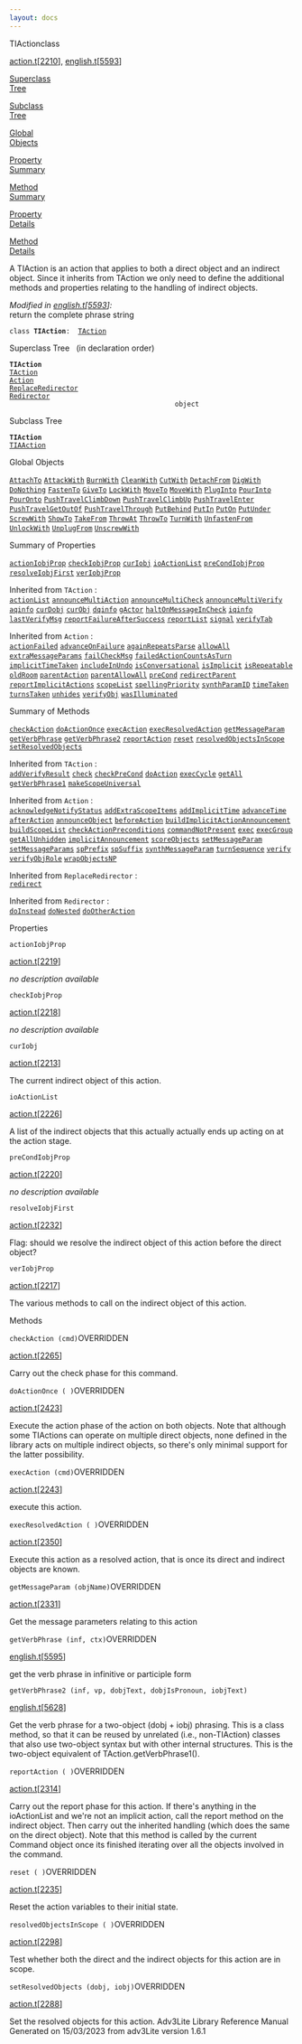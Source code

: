 ```yaml
---
layout: docs
---
```

<span class="title">TIAction</span><span class="type">class</span>

[action.t](../file/action.t.html)\[[2210](../source/action.t.html#2210)\],
[english.t](../file/english.t.html)\[[5593](../source/english.t.html#5593)\]

[Superclass  
Tree](#_SuperClassTree_)

[Subclass  
Tree](#_SubClassTree_)

[Global  
Objects](#_ObjectSummary_)

[Property  
Summary](#_PropSummary_)

[Method  
Summary](#_MethodSummary_)

[Property  
Details](#_Properties_)

[Method  
Details](#_Methods_)



A TIAction is an action that applies to both a direct object and an
indirect object. Since it inherits from TAction we only need to define
the additional methods and properties relating to the handling of
indirect objects.

*Modified in
[english.t](../file/english.t.html)\[[5593](../source/english.t.html#5593)\]:*  
return the complete phrase string

`class `**`TIAction`**` :   `[`TAction`](../object/TAction.html)



<span id="_SuperClassTree_"></span>



<span class="hdln">Superclass Tree</span>   (in declaration order)



**`TIAction`**  
[`TAction`](../object/TAction.html)  
[`Action`](../object/Action.html)  
[`ReplaceRedirector`](../object/ReplaceRedirector.html)  
[`Redirector`](../object/Redirector.html)  
`                                         object`  
<span id="_SubClassTree_"></span>



<span class="hdln">Subclass Tree</span>  



**`TIAction`**  
[`TIAAction`](../object/TIAAction.html)  
<span id="_ObjectSummary_"></span>



<span class="hdln">Global Objects</span>  



[`AttachTo`](../object/AttachTo.html) [`AttackWith`](../object/AttackWith.html) [`BurnWith`](../object/BurnWith.html) [`CleanWith`](../object/CleanWith.html) [`CutWith`](../object/CutWith.html) [`DetachFrom`](../object/DetachFrom.html) [`DigWith`](../object/DigWith.html) [`DoNothing`](../object/DoNothing.html) [`FastenTo`](../object/FastenTo.html) [`GiveTo`](../object/GiveTo.html) [`LockWith`](../object/LockWith.html) [`MoveTo`](../object/MoveTo.html) [`MoveWith`](../object/MoveWith.html) [`PlugInto`](../object/PlugInto.html) [`PourInto`](../object/PourInto.html) [`PourOnto`](../object/PourOnto.html) [`PushTravelClimbDown`](../object/PushTravelClimbDown.html) [`PushTravelClimbUp`](../object/PushTravelClimbUp.html) [`PushTravelEnter`](../object/PushTravelEnter.html) [`PushTravelGetOutOf`](../object/PushTravelGetOutOf.html) [`PushTravelThrough`](../object/PushTravelThrough.html) [`PutBehind`](../object/PutBehind.html) [`PutIn`](../object/PutIn.html) [`PutOn`](../object/PutOn.html) [`PutUnder`](../object/PutUnder.html) [`ScrewWith`](../object/ScrewWith.html) [`ShowTo`](../object/ShowTo.html) [`TakeFrom`](../object/TakeFrom.html) [`ThrowAt`](../object/ThrowAt.html) [`ThrowTo`](../object/ThrowTo.html) [`TurnWith`](../object/TurnWith.html) [`UnfastenFrom`](../object/UnfastenFrom.html) [`UnlockWith`](../object/UnlockWith.html) [`UnplugFrom`](../object/UnplugFrom.html) [`UnscrewWith`](../object/UnscrewWith.html)
<span id="_PropSummary_"></span>



<span class="hdln">Summary of Properties</span>  



[`actionIobjProp`](#actionIobjProp) [`checkIobjProp`](#checkIobjProp) [`curIobj`](#curIobj) [`ioActionList`](#ioActionList) [`preCondIobjProp`](#preCondIobjProp) [`resolveIobjFirst`](#resolveIobjFirst) [`verIobjProp`](#verIobjProp)

Inherited from `TAction` :  
[`actionList`](../object/TAction.html#actionList) [`announceMultiAction`](../object/TAction.html#announceMultiAction) [`announceMultiCheck`](../object/TAction.html#announceMultiCheck) [`announceMultiVerify`](../object/TAction.html#announceMultiVerify) [`aqinfo`](../object/TAction.html#aqinfo) [`curDobj`](../object/TAction.html#curDobj) [`curObj`](../object/TAction.html#curObj) [`dqinfo`](../object/TAction.html#dqinfo) [`gActor`](../object/TAction.html#gActor) [`haltOnMessageInCheck`](../object/TAction.html#haltOnMessageInCheck) [`iqinfo`](../object/TAction.html#iqinfo) [`lastVerifyMsg`](../object/TAction.html#lastVerifyMsg) [`reportFailureAfterSuccess`](../object/TAction.html#reportFailureAfterSuccess) [`reportList`](../object/TAction.html#reportList) [`signal`](../object/TAction.html#signal) [`verifyTab`](../object/TAction.html#verifyTab)

Inherited from `Action` :  
[`actionFailed`](../object/Action.html#actionFailed) [`advanceOnFailure`](../object/Action.html#advanceOnFailure) [`againRepeatsParse`](../object/Action.html#againRepeatsParse) [`allowAll`](../object/Action.html#allowAll) [`extraMessageParams`](../object/Action.html#extraMessageParams) [`failCheckMsg`](../object/Action.html#failCheckMsg) [`failedActionCountsAsTurn`](../object/Action.html#failedActionCountsAsTurn) [`implicitTimeTaken`](../object/Action.html#implicitTimeTaken) [`includeInUndo`](../object/Action.html#includeInUndo) [`isConversational`](../object/Action.html#isConversational) [`isImplicit`](../object/Action.html#isImplicit) [`isRepeatable`](../object/Action.html#isRepeatable) [`oldRoom`](../object/Action.html#oldRoom) [`parentAction`](../object/Action.html#parentAction) [`parentAllowAll`](../object/Action.html#parentAllowAll) [`preCond`](../object/Action.html#preCond) [`redirectParent`](../object/Action.html#redirectParent) [`reportImplicitActions`](../object/Action.html#reportImplicitActions) [`scopeList`](../object/Action.html#scopeList) [`spellingPriority`](../object/Action.html#spellingPriority) [`synthParamID`](../object/Action.html#synthParamID) [`timeTaken`](../object/Action.html#timeTaken) [`turnsTaken`](../object/Action.html#turnsTaken) [`unhides`](../object/Action.html#unhides) [`verifyObj`](../object/Action.html#verifyObj) [`wasIlluminated`](../object/Action.html#wasIlluminated)
<span id="_MethodSummary_"></span>



<span class="hdln">Summary of Methods</span>  



[`checkAction`](#checkAction) [`doActionOnce`](#doActionOnce) [`execAction`](#execAction) [`execResolvedAction`](#execResolvedAction) [`getMessageParam`](#getMessageParam) [`getVerbPhrase`](#getVerbPhrase) [`getVerbPhrase2`](#getVerbPhrase2) [`reportAction`](#reportAction) [`reset`](#reset) [`resolvedObjectsInScope`](#resolvedObjectsInScope) [`setResolvedObjects`](#setResolvedObjects)

Inherited from `TAction` :  
[`addVerifyResult`](../object/TAction.html#addVerifyResult) [`check`](../object/TAction.html#check) [`checkPreCond`](../object/TAction.html#checkPreCond) [`doAction`](../object/TAction.html#doAction) [`execCycle`](../object/TAction.html#execCycle) [`getAll`](../object/TAction.html#getAll) [`getVerbPhrase1`](../object/TAction.html#getVerbPhrase1) [`makeScopeUniversal`](../object/TAction.html#makeScopeUniversal)

Inherited from `Action` :  
[`acknowledgeNotifyStatus`](../object/Action.html#acknowledgeNotifyStatus) [`addExtraScopeItems`](../object/Action.html#addExtraScopeItems) [`addImplicitTime`](../object/Action.html#addImplicitTime) [`advanceTime`](../object/Action.html#advanceTime) [`afterAction`](../object/Action.html#afterAction) [`announceObject`](../object/Action.html#announceObject) [`beforeAction`](../object/Action.html#beforeAction) [`buildImplicitActionAnnouncement`](../object/Action.html#buildImplicitActionAnnouncement) [`buildScopeList`](../object/Action.html#buildScopeList) [`checkActionPreconditions`](../object/Action.html#checkActionPreconditions) [`commandNotPresent`](../object/Action.html#commandNotPresent) [`exec`](../object/Action.html#exec) [`execGroup`](../object/Action.html#execGroup) [`getAllUnhidden`](../object/Action.html#getAllUnhidden) [`implicitAnnouncement`](../object/Action.html#implicitAnnouncement) [`scoreObjects`](../object/Action.html#scoreObjects) [`setMessageParam`](../object/Action.html#setMessageParam) [`setMessageParams`](../object/Action.html#setMessageParams) [`spPrefix`](../object/Action.html#spPrefix) [`spSuffix`](../object/Action.html#spSuffix) [`synthMessageParam`](../object/Action.html#synthMessageParam) [`turnSequence`](../object/Action.html#turnSequence) [`verify`](../object/Action.html#verify) [`verifyObjRole`](../object/Action.html#verifyObjRole) [`wrapObjectsNP`](../object/Action.html#wrapObjectsNP)

Inherited from `ReplaceRedirector` :  
[`redirect`](../object/ReplaceRedirector.html#redirect)

Inherited from `Redirector` :  
[`doInstead`](../object/Redirector.html#doInstead) [`doNested`](../object/Redirector.html#doNested) [`doOtherAction`](../object/Redirector.html#doOtherAction)

<span id="_Properties_"></span>



<span class="hdln">Properties</span>  



<span id="actionIobjProp"></span>

`actionIobjProp`

[action.t](../file/action.t.html)\[[2219](../source/action.t.html#2219)\]



*no description available*



<span id="checkIobjProp"></span>

`checkIobjProp`

[action.t](../file/action.t.html)\[[2218](../source/action.t.html#2218)\]



*no description available*



<span id="curIobj"></span>

`curIobj`

[action.t](../file/action.t.html)\[[2213](../source/action.t.html#2213)\]



The current indirect object of this action.



<span id="ioActionList"></span>

`ioActionList`

[action.t](../file/action.t.html)\[[2226](../source/action.t.html#2226)\]



A list of the indirect objects that this actually actually ends up
acting on at the action stage.



<span id="preCondIobjProp"></span>

`preCondIobjProp`

[action.t](../file/action.t.html)\[[2220](../source/action.t.html#2220)\]



*no description available*



<span id="resolveIobjFirst"></span>

`resolveIobjFirst`

[action.t](../file/action.t.html)\[[2232](../source/action.t.html#2232)\]



Flag: should we resolve the indirect object of this action before the
direct object?



<span id="verIobjProp"></span>

`verIobjProp`

[action.t](../file/action.t.html)\[[2217](../source/action.t.html#2217)\]



The various methods to call on the indirect object of this action.



<span id="_Methods_"></span>



<span class="hdln">Methods</span>  



<span id="checkAction"></span>

`checkAction (cmd)`<span class="rem">OVERRIDDEN</span>

[action.t](../file/action.t.html)\[[2265](../source/action.t.html#2265)\]



Carry out the check phase for this command.



<span id="doActionOnce"></span>

`doActionOnce ( )`<span class="rem">OVERRIDDEN</span>

[action.t](../file/action.t.html)\[[2423](../source/action.t.html#2423)\]



Execute the action phase of the action on both objects. Note that
although some TIActions can operate on multiple direct objects, none
defined in the library acts on multiple indirect objects, so there's
only minimal support for the latter possibility.



<span id="execAction"></span>

`execAction (cmd)`<span class="rem">OVERRIDDEN</span>

[action.t](../file/action.t.html)\[[2243](../source/action.t.html#2243)\]



execute this action.



<span id="execResolvedAction"></span>

`execResolvedAction ( )`<span class="rem">OVERRIDDEN</span>

[action.t](../file/action.t.html)\[[2350](../source/action.t.html#2350)\]



Execute this action as a resolved action, that is once its direct and
indirect objects are known.



<span id="getMessageParam"></span>

`getMessageParam (objName)`<span class="rem">OVERRIDDEN</span>

[action.t](../file/action.t.html)\[[2331](../source/action.t.html#2331)\]



Get the message parameters relating to this action



<span id="getVerbPhrase"></span>

`getVerbPhrase (inf, ctx)`<span class="rem">OVERRIDDEN</span>

[english.t](../file/english.t.html)\[[5595](../source/english.t.html#5595)\]



get the verb phrase in infinitive or participle form



<span id="getVerbPhrase2"></span>

`getVerbPhrase2 (inf, vp, dobjText, dobjIsPronoun, iobjText)`

[english.t](../file/english.t.html)\[[5628](../source/english.t.html#5628)\]



Get the verb phrase for a two-object (dobj + iobj) phrasing. This is a
class method, so that it can be reused by unrelated (i.e., non-TIAction)
classes that also use two-object syntax but with other internal
structures. This is the two-object equivalent of
TAction.getVerbPhrase1().



<span id="reportAction"></span>

`reportAction ( )`<span class="rem">OVERRIDDEN</span>

[action.t](../file/action.t.html)\[[2314](../source/action.t.html#2314)\]



Carry out the report phase for this action. If there's anything in the
ioActionList and we're not an implicit action, call the report method on
the indirect object. Then carry out the inherited handling (which does
the same on the direct object). Note that this method is called by the
current Command object once its finished iterating over all the objects
involved in the command.



<span id="reset"></span>

`reset ( )`<span class="rem">OVERRIDDEN</span>

[action.t](../file/action.t.html)\[[2235](../source/action.t.html#2235)\]



Reset the action variables to their initial state.



<span id="resolvedObjectsInScope"></span>

`resolvedObjectsInScope ( )`<span class="rem">OVERRIDDEN</span>

[action.t](../file/action.t.html)\[[2298](../source/action.t.html#2298)\]



Test whether both the direct and the indirect objects for this action
are in scope.



<span id="setResolvedObjects"></span>

`setResolvedObjects (dobj, iobj)`<span class="rem">OVERRIDDEN</span>

[action.t](../file/action.t.html)\[[2288](../source/action.t.html#2288)\]



Set the resolved objects for this action.
Adv3Lite Library Reference Manual  
Generated on 15/03/2023 from adv3Lite version 1.6.1


